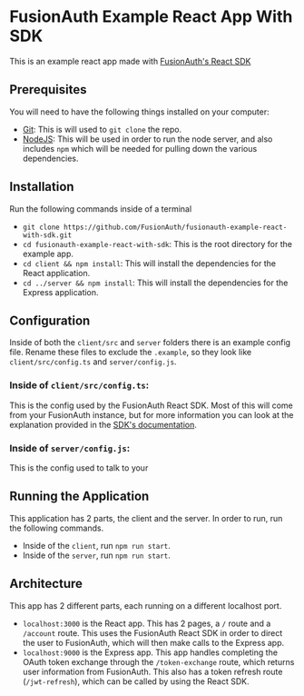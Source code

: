 # FusionAuth Example React App With SDK
This is an example react app made with [FusionAuth's React SDK](https://github.com/FusionAuth/fusionauth-react-sdk)

## Prerequisites
You will need to have the following things installed on your computer:
 - [Git](https://git-scm.com/): This is will used to `git clone` the repo.
 - [NodeJS](https://nodejs.org/en/): This will be used in order to run the node server, and also includes `npm` which will be needed for pulling down the various dependencies.

## Installation
Run the following commands inside of a terminal
 - `git clone https://github.com/FusionAuth/fusionauth-example-react-with-sdk.git`
 - `cd fusionauth-example-react-with-sdk`: This is the root directory for the example app.
 - `cd client && npm install`: This will install the dependencies for the React application.
 - `cd ../server && npm install`: This will install the dependencies for the Express application.

## Configuration
Inside of both the `client/src` and `server` folders there is an example config file. Rename these files to exclude the `.example`, so they look like `client/src/config.ts` and `server/config.js`.
### Inside of `client/src/config.ts`:
This is the config used by the FusionAuth React SDK. Most of this will come from your FusionAuth instance, but for more information you can look at the explanation provided in the [SDK's documentation](https://github.com/FusionAuth/fusionauth-react-sdk).
### Inside of `server/config.js`:
This is the config used to talk to your 

## Running the Application
This application has 2 parts, the client and the server. In order to run, run the following commands.
 - Inside of the `client`, run `npm run start`.
 - Inside of the `server`, run `npm run start`.

## Architecture
This app has 2 different parts, each running on a different localhost port.
 - `localhost:3000` is the React app. This has 2 pages, a `/` route and a `/account` route. This uses the FusionAuth React SDK in order to direct the user to FusionAuth, which will then make calls to the Express app.
 - `localhost:9000` is the Express app. This app handles completing the OAuth token exchange through the `/token-exchange` route, which returns user information from FusionAuth. This also has a token refresh route (`/jwt-refresh`), which can be called by using the React SDK.